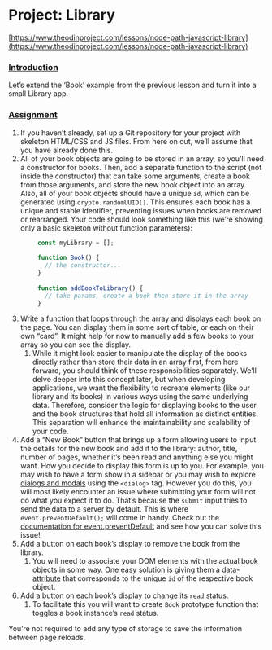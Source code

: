# Project: Library

[https://www.theodinproject.com/lessons/node-path-javascript-library](https://www.theodinproject.com/lessons/node-path-javascript-library)

### [Introduction](#introduction)

Let’s extend the ‘Book’ example from the previous lesson and turn it into a small Library app.

### [Assignment](#assignment)

1.  If you haven’t already, set up a Git repository for your project with skeleton HTML/CSS and JS files. From here on out, we’ll assume that you have already done this.
2.  All of your book objects are going to be stored in an array, so you’ll need a constructor for books. Then, add a separate function to the script (not inside the constructor) that can take some arguments, create a book from those arguments, and store the new book object into an array. Also, all of your book objects should have a unique `id`, which can be generated using `crypto.randomUUID()`. This ensures each book has a unique and stable identifier, preventing issues when books are removed or rearranged. Your code should look something like this (we’re showing only a basic skeleton without function parameters):
```js
        const myLibrary = [];
        
        function Book() {
          // the constructor...
        }
        
        function addBookToLibrary() {
          // take params, create a book then store it in the array
        }
```
3.  Write a function that loops through the array and displays each book on the page. You can display them in some sort of table, or each on their own “card”. It might help for now to manually add a few books to your array so you can see the display.
    1.  While it might look easier to manipulate the display of the books directly rather than store their data in an array first, from here forward, you should think of these responsibilities separately. We’ll delve deeper into this concept later, but when developing applications, we want the flexibility to recreate elements (like our library and its books) in various ways using the same underlying data. Therefore, consider the logic for displaying books to the user and the book structures that hold all information as distinct entities. This separation will enhance the maintainability and scalability of your code.
4.  Add a “New Book” button that brings up a form allowing users to input the details for the new book and add it to the library: author, title, number of pages, whether it’s been read and anything else you might want. How you decide to display this form is up to you. For example, you may wish to have a form show in a sidebar or you may wish to explore [dialogs and modals](https://developer.mozilla.org/en-US/docs/Web/HTML/Element/dialog) using the `<dialog>` tag. However you do this, you will most likely encounter an issue where submitting your form will not do what you expect it to do. That’s because the `submit` input tries to send the data to a server by default. This is where `event.preventDefault();` will come in handy. Check out the [documentation for event.preventDefault](https://developer.mozilla.org/en-US/docs/Web/API/Event/preventDefault) and see how you can solve this issue!
5.  Add a button on each book’s display to remove the book from the library.
    1.  You will need to associate your DOM elements with the actual book objects in some way. One easy solution is giving them a [data-attribute](https://developer.mozilla.org/en-US/docs/Learn_web_development/Howto/Solve_HTML_problems/Use_data_attributes) that corresponds to the unique `id` of the respective book object.
6.  Add a button on each book’s display to change its `read` status.
    1.  To facilitate this you will want to create `Book` prototype function that toggles a book instance’s `read` status.

You’re not required to add any type of storage to save the information between page reloads.